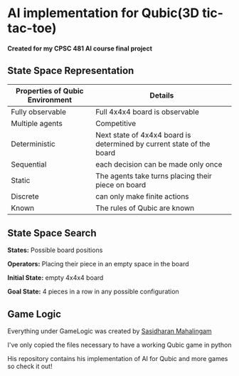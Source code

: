 # AI implementation for Qubic(3D tic-tac-toe)
#### Created for my CPSC 481 AI course final project

## State Space Representation
| Properties of Qubic Environment | Details |
|--|--|
| Fully observable | Full 4x4x4 board is observable |
| Multiple agents | Competitive  |
| Deterministic | Next state of 4x4x4 board is determined by current state of the board |
| Sequential | each decision can be made only once |
| Static | The agents take turns placing their piece on board |
| Discrete | can only make finite actions |
| Known | The rules of Qubic are known |

## State Space Search
**States:** Possible board positions

**Operators:** Placing their piece in an empty space in the board

**Initial State:** empty 4x4x4 board

**Goal State:** 4 pieces in a row in any possible configuration

## Game Logic
Everything under GameLogic was created by [Sasidharan Mahalingam](https://github.com/sasidharan-m/qubic-solver/tree/master)

I've only copied the files necessary to have a working Qubic game in python 

His repository contains his implementation of AI for Qubic and more games so check it out!